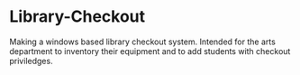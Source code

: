# Library-Checkout
Making a windows based library checkout system. 
Intended for the arts department to inventory their equipment and to add students with checkout priviledges. 
